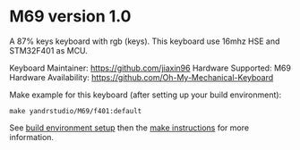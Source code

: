 M69 version 1.0
===

A 87% keys keyboard with rgb (keys).
This keyboard use 16mhz HSE and STM32F401 as MCU.

Keyboard Maintainer: https://github.com/jiaxin96
Hardware Supported: M69
Hardware Availability: https://github.com/Oh-My-Mechanical-Keyboard 

Make example for this keyboard (after setting up your build environment):

    make yandrstudio/M69/f401:default

See [build environment setup](https://docs.qmk.fm/#/getting_started_build_tools) then the [make instructions](https://docs.qmk.fm/#/getting_started_make_guide) for more information.
